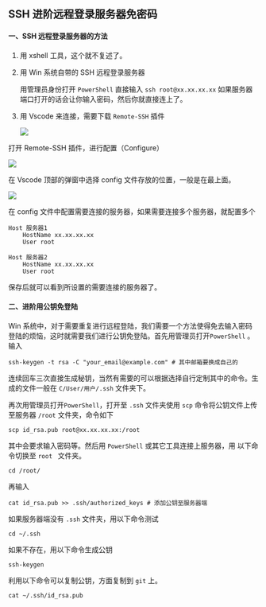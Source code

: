 ## SSH 进阶远程登录服务器免密码

#### 一、SSH 远程登录服务器的方法

1. 用 xshell 工具，这个就不复述了。

2. 用 Win 系统自带的 SSH 远程登录服务器

   用管理员身份打开 `PowerShell` 直接输入 `ssh root@xx.xx.xx.xx` 如果服务器端口打开的话会让你输入密码，然后你就直接连上了。

3. 用 Vscode 来连接，需要下载 `Remote-SSH` 插件

   ![](https://upload-images.jianshu.io/upload_images/11576306-533f352c194a9892.png?imageMogr2/auto-orient/strip|imageView2/2/w/301/format/webp)

打开 Remote-SSH 插件，进行配置（Configure）

![](https://upload-images.jianshu.io/upload_images/11576306-54c8495a88de08f3.png?imageMogr2/auto-orient/strip|imageView2/2/w/353/format/webp)

在 Vscode 顶部的弹窗中选择 config 文件存放的位置，一般是在最上面。

![](https://upload-images.jianshu.io/upload_images/11576306-0d416e2a8e1f2d1f.png?imageMogr2/auto-orient/strip|imageView2/2/w/604/format/webp)

在 config 文件中配置需要连接的服务器，如果需要连接多个服务器，就配置多个

```
Host 服务器1
    HostName xx.xx.xx.xx
    User root
    
Host 服务器2
    HostName xx.xx.xx.xx
    User root
```

保存后就可以看到所设置的需要连接的服务器了。



#### 二、进阶用公钥免登陆

Win 系统中，对于需要重复进行远程登陆，我们需要一个方法使得免去输入密码登陆的烦恼，这时就需要我们进行公钥免登陆。首先用管理员打开`PowerShell` 。输入

```
ssh-keygen -t rsa -C "your_email@example.com" # 其中邮箱要换成自己的
```

连续回车三次直接生成秘钥，当然有需要的可以根据选择自行定制其中的命令。生成的文件一般在 `C/User/用户/.ssh` 文件夹下。

再次用管理员打开`PowerShell`，打开至 `.ssh` 文件夹使用 `scp` 命令将公钥文件上传至服务器 `/root` 文件夹，命令如下

```
scp id_rsa.pub root@xx.xx.xx.xx:/root
```

其中会要求输入密码等。然后用 `PowerShell` 或其它工具连接上服务器，用 以下命令切换至 `root ` 文件夹。

```
cd /root/
```

再输入

```
cat id_rsa.pub >> .ssh/authorized_keys # 添加公钥至服务器端
```

如果服务器端没有 `.ssh` 文件夹，用以下命令测试

```
cd ~/.ssh
```

如果不存在，用以下命令生成公钥

```
ssh-keygen
```

利用以下命令可以复制公钥，方面复制到 `git` 上。

```
cat ~/.ssh/id_rsa.pub
```



